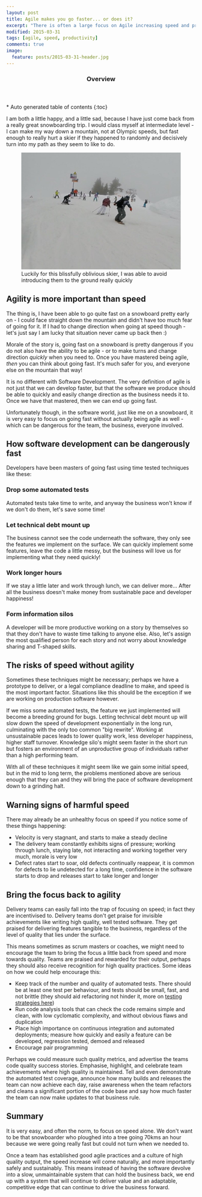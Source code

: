 ```yaml
---
layout: post
title: Agile makes you go faster... or does it?
excerpt: "There is often a large focus on Agile increasing speed and productivity... but does it?  And is this healthy?"
modified: 2015-03-31
tags: [agile, speed, productivity]
comments: true
image:
  feature: posts/2015-03-31-header.jpg
---
```


<section id="table-of-contents" class="toc">
  <header>
    <h3>Overview</h3>
  </header>
<div id="drawer" markdown="1">
*  Auto generated table of contents
{:toc}
</div>
</section><!-- /#table-of-contents -->

I am both a little happy, and a little sad, because I have just come back from a really great snowboarding trip.  I would class myself at intermediate level - I can make my way down a mountain, not at Olympic speeds, but fast enough to really hurt a skier if they happened to randomly and decisively turn into my path as they seem to like to do.

<figure>
	<img src="../images/posts/2015-03-31-snowboarding.jpg">
	<figcaption>Luckily for this blissfully oblivious skier, I was able to avoid introducing them to the ground really quickly</figcaption>
</figure>

## Agility is more important than speed

The thing is, I have been able to go quite fast on a snowboard pretty early on - I could face straight down the mountain and didn't have too much fear of going for it.  If I had to change direction when going at speed though - let's just say I am lucky that situation never came up back then :)

Morale of the story is, going fast on a snowboard is pretty dangerous if you do not also have the ability to be agile - or to make turns and change direction *quickly* when you need to.  Once you have mastered being agile, *then* you can think about going fast.  It's much safer for you, and everyone else on the mountain that way!

It is no different with Software Development.  The very definition of agile is not just that we can develop faster, but that the software we produce should be able to quickly and easily change direction as the business needs it to.  Once we have that mastered, then we can end up going fast.

Unfortunately though, in the software world, just like me on a snowboard, it is very easy to focus on going fast without actually being agile as well - which can be dangerous for the team, the business, everyone involved.

## How software development can be dangerously fast

Developers have been masters of going fast using time tested techniques like these:

### Drop some automated tests

Automated tests take time to write, and anyway the business won't know if we don't do them, let's save some time!

### Let technical debt mount up

The business cannot see the code underneath the software, they only see the features we implement on the surface.  We can quickly implement some features, leave the code a little messy, but the business will love us for implementing what they need quickly!

### Work longer hours

If we stay a little later and work through lunch, we can deliver more... After all the business doesn't make money from sustainable pace and developer happiness!

### Form information silos

A developer will be more productive working on a story by themselves so that they don't have to waste time talking to anyone else.  Also, let's assign the most qualified person for each story and not worry about knowledge sharing and T-shaped skills.

## The risks of speed without agility

Sometimes these techniques might be necessary; perhaps we have a prototype to deliver, or a legal compliance deadline to make, and speed is the most important factor.  Situations like this should be the exception if we are working on production software however.

If we miss some automated tests, the feature we just implemented will become a breeding ground for bugs.  Letting technical debt mount up will slow down the speed of development exponentially in the long run, culminating with the only too common "big rewrite".  Working at unsustainable paces leads to lower quality work, less developer happiness, higher staff turnover.  Knowledge silo's might seem faster in the short run but fosters an environment of an unproductive group of individuals rather than a high performing team.

With all of these techniques it might seem like we gain some initial speed, but in the mid to long term, the problems mentioned above are serious enough that they can and they will bring the pace of software development down to a grinding halt.

## Warning signs of harmful speed

There may already be an unhealthy focus on speed if you notice some of these things happening:

* Velocity is very stagnant, and starts to make a steady decline
* The delivery team constantly exhibits signs of pressure; working through lunch, staying late, not interacting and working together very much,  morale is very low
* Defect rates start to soar, old defects continually reappear, it is common for defects to lie undetected for a long time, confidence in the software starts to drop and releases start to take longer and longer

## Bring the focus back to agility

Delivery teams can easily fall into the trap of focusing on speed; in fact they are incentivised to.  Delivery teams don't get praise for invisible achievements like writing high quality, well tested software.  They get praised for delivering features tangible to the business, regardless of the level of quality that lies under the surface.

This means sometimes as scrum masters or coaches, we might need to encourage the team to bring the focus a little back from speed and more towards quality.  Teams are praised and rewarded for their output, perhaps they should also receive recognition for high quality practices.  Some ideas on how we could help encourage this:

* Keep track of the number and quality of automated tests.  There should be at least one test per behaviour, and tests should be small, fast, and not brittle (they should aid refactoring not hinder it, more on <a href="../tdd">testing strategies here</a>)
* Run code analysis tools that can check the code remains simple and clean, with low cyclomatic complexity, and without obvious flaws and duplication
* Place high importance on continuous integration and automated deployments; measure how quickly and easily a feature can be developed, regression tested, demoed and released
* Encourage pair programming

Perhaps we could measure such quality metrics, and advertise the teams code quality success stories.  Emphasise, highlight, and celebrate team achievements where high quality is maintained.  Tell and even demonstrate the automated test coverage, announce how many builds and releases the team can now achieve each day, raise awareness when the team refactors and cleans a significant portion of the code base and say how much faster the team can now make updates to that business rule.

## Summary

It is very easy, and often the norm, to focus on speed alone.  We don't want to be that snowboarder who ploughed into a tree going 70kms an hour because we were going really fast but could not turn when we needed to.

Once a team has established good agile practices and a culture of high quality output, the speed increase will come naturally, and more importantly safely and sustainably.  This means instead of having the software devolve into a slow, unmaintainable system that can hold the business back, we end up with a system that will continue to deliver value and an adaptable, competitive edge that can continue to drive the business forward.